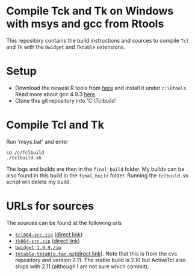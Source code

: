 
# Compile Tck and Tk on Windows with msys and gcc from Rtools

This repository contains the build instructions and sources to compile
`Tcl` and `Tk` with the `Bwidget` and `Tktable` extensions.

# Setup

* Download the newest R tools from
[here](https://cran.r-project.org/bin/windows/Rtools/) and install it
under `c:\Rtools`. Read more about gcc 4.9.3
[here](https://github.com/rwinlib/r-base#readme).
* Clone this git repository into 'C:\Tclbuild'


# Compile Tcl and Tk

Run 'msys.bat' and enter

~~~
cd /c/Tclbuild
./tclbuild.sh
~~~

The logs and builds are then in the `final_build` folder. My builds
can be also found in this build in the `final_build` folder. Running
the `tclbuild.sh` script will delete my build.



# URLs for sources

The sources can be found at the following urls

* [`tcl864-src.zip`](https://www.tcl.tk/software/tcltk/download.html) ([direct link](http://prdownloads.sourceforge.net/tcl/tcl864-src.zip))
* [`tk864-src.zip`](https://www.tcl.tk/software/tcltk/download.html) ([direct link](http://prdownloads.sourceforge.net/tcl/tk864-src.zip))
* [`bwidget-1.9.9.zip`](http://sourceforge.net/projects/tcllib/files/BWidget/)
* [`tktable-tktable.tar.gz`](http://tktable.cvs.sourceforge.net/viewvc/tktable/tktable/)([direct link](http://tktable.cvs.sourceforge.net/viewvc/tktable/tktable/?view=tar)). Note that
this is from the cvs repository and version 2.11. The stable build
is 2.10 but ActiveTcl also ships with 2.11 (although I am not sure
which commit).
